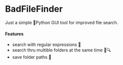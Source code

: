 # BadFileFinder

Just a simple 🐍Python GUI tool for improved file search.

#### Features
- search with regular expressions 🍻
- search thru multible folders at the same time 📁🔍
- save folder paths 💾
